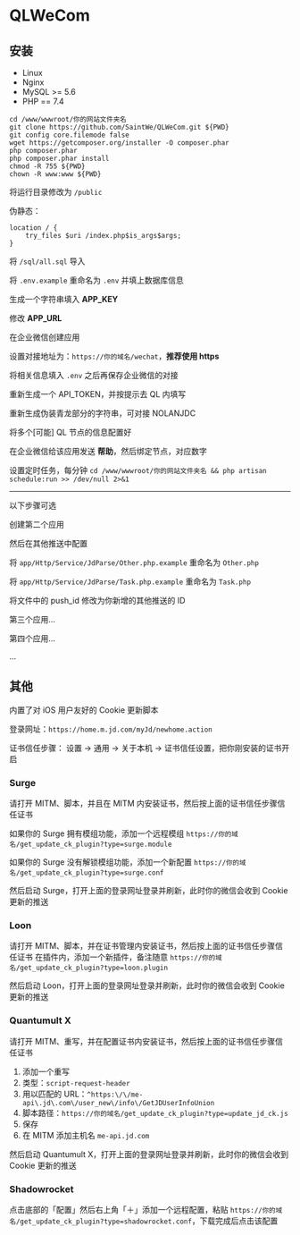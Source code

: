 # QLWeCom

## 安装

- Linux
- Nginx
- MySQL >= 5.6
- PHP   == 7.4

```
cd /www/wwwroot/你的网站文件夹名
git clone https://github.com/SaintWe/QLWeCom.git ${PWD}
git config core.filemode false
wget https://getcomposer.org/installer -O composer.phar
php composer.phar
php composer.phar install
chmod -R 755 ${PWD}
chown -R www:www ${PWD}
```

将运行目录修改为 `/public`

伪静态：

```
location / {
    try_files $uri /index.php$is_args$args;
}
```

将 `/sql/all.sql` 导入

将 `.env.example` 重命名为 `.env` 并填上数据库信息

生成一个字符串填入 **APP_KEY**

修改 **APP_URL**

在企业微信创建应用

设置对接地址为：`https://你的域名/wechat`，**推荐使用 https**

将相关信息填入 `.env` 之后再保存企业微信的对接

重新生成一个 API_TOKEN，并按提示去 QL 内填写

重新生成伪装青龙部分的字符串，可对接 NOLANJDC

将多个[可能] QL 节点的信息配置好

在企业微信给该应用发送 **帮助**，然后绑定节点，对应数字

设置定时任务，每分钟 `cd /www/wwwroot/你的网站文件夹名 && php artisan schedule:run >> /dev/null 2>&1`

---

以下步骤可选

创建第二个应用

然后在其他推送中配置

将 `app/Http/Service/JdParse/Other.php.example` 重命名为 `Other.php`

将 `app/Http/Service/JdParse/Task.php.example` 重命名为 `Task.php`

将文件中的 push_id 修改为你新增的其他推送的 ID

第三个应用...

第四个应用...

...


## 其他

内置了对 iOS 用户友好的 Cookie 更新脚本

登录网址：`https://home.m.jd.com/myJd/newhome.action`

证书信任步骤： 设置 → 通用 → 关于本机 → 证书信任设置，把你刚安装的证书开启

### Surge

请打开 MITM、脚本，并且在 MITM 内安装证书，然后按上面的证书信任步骤信任证书

如果你的 Surge 拥有模组功能，添加一个远程模组
`https://你的域名/get_update_ck_plugin?type=surge.module`

如果你的 Surge 没有解锁模组功能，添加一个新配置
`https://你的域名/get_update_ck_plugin?type=surge.conf`

然后启动 Surge，打开上面的登录网址登录并刷新，此时你的微信会收到 Cookie 更新的推送

### Loon

请打开 MITM、脚本，并在证书管理内安装证书，然后按上面的证书信任步骤信任证书
在插件内，添加一个新插件，备注随意
`https://你的域名/get_update_ck_plugin?type=loon.plugin`

然后启动 Loon，打开上面的登录网址登录并刷新，此时你的微信会收到 Cookie 更新的推送

### Quantumult X

请打开 MITM、重写，并在配置证书内安装证书，然后按上面的证书信任步骤信任证书

1. 添加一个重写
2. 类型：`script-request-header`
3. 用以匹配的 URL：`^https:\/\/me-api\.jd\.com\/user_new\/info\/GetJDUserInfoUnion`
4. 脚本路径：`https://你的域名/get_update_ck_plugin?type=update_jd_ck.js`
5. 保存
6. 在 MITM 添加主机名 `me-api.jd.com`

然后启动 Quantumult X，打开上面的登录网址登录并刷新，此时你的微信会收到 Cookie 更新的推送

### Shadowrocket

点击底部的「配置」然后右上角「＋」添加一个远程配置，粘贴 `https://你的域名/get_update_ck_plugin?type=shadowrocket.conf`，下载完成后点击该配置



